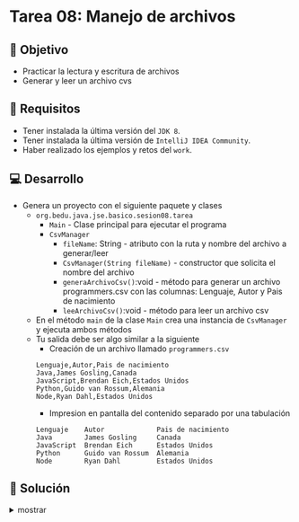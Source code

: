 # Tarea 08: Manejo de archivos

## 🎯 Objetivo

* Practicar la lectura y escritura de archivos
* Generar y leer un archivo cvs

## 🧾 Requisitos

* Tener instalada la última versión del `JDK 8`.
* Tener instalada la última versión de `IntelliJ IDEA Community`.
* Haber realizado los ejemplos y retos del `work`.

## 💻 Desarrollo

* Genera un proyecto con el siguiente paquete y clases
  * `org.bedu.java.jse.basico.sesion08.tarea`
    * `Main` - Clase principal para ejecutar el programa
    * `CsvManager`
      * `fileName`: String - atributo con la ruta y nombre del archivo a generar/leer
      * `CsvManager(String fileName)` - constructor que solicita el nombre del archivo
      * `generaArchivoCsv()`:void - método para generar un archivo programmers.csv con las columnas: Lenguaje, Autor y Pais de nacimiento 
      * `leeArchivoCsv()`:void - método para leer un archivo csv
  * En el método `main` de la clase `Main` crea una instancia de `CsvManager` y ejecuta ambos métodos
  * Tu salida debe ser algo similar a la siguiente
    * Creación de un archivo llamado `programmers.csv`
    ```shell
    Lenguaje,Autor,Pais de nacimiento
    Java,James Gosling,Canada
    JavaScript,Brendan Eich,Estados Unidos
    Python,Guido van Rossum,Alemania
    Node,Ryan Dahl,Estados Unidos
    ```
    * Impresion en pantalla del contenido separado por una tabulación
    ```shell
    Lenguaje	Autor             Pais de nacimiento
    Java        James Gosling     Canada
    JavaScript	Brendan Eich      Estados Unidos
    Python      Guido van Rossum  Alemania
    Node        Ryan Dahl         Estados Unidos
    ```

## 📝 Solución
<details>
	<summary>mostrar</summary>

Cuando tengas tu propuesta, puedes compararla con la que se propone en este directorio observando los siguientes puntos

* En la carpeta `code` está el proyecto
* En la code `src` está el código
* La clase que ejecuta el programa es `Main.java`
</details>
